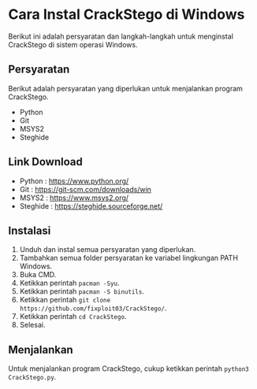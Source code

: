 # Cara Instal CrackStego di Windows 

Berikut ini adalah persyaratan dan langkah-langkah untuk menginstal CrackStego di sistem operasi Windows.

## Persyaratan 

Berikut adalah persyaratan yang diperlukan untuk menjalankan program CrackStego.

- Python
- Git
- MSYS2
- Steghide

## Link Download

- Python : https://www.python.org/
- Git : https://git-scm.com/downloads/win
- MSYS2 : https://www.msys2.org/
- Steghide : https://steghide.sourceforge.net/

## Instalasi  

1. Unduh dan instal semua persyaratan yang diperlukan.
2. Tambahkan semua folder persyaratan ke variabel lingkungan PATH Windows.
3. Buka CMD.
4. Ketikkan perintah `pacman -Syu`.
5. Ketikkan perintah `pacman -S binutils`.
6. Ketikkan perintah `git clone https://github.com/fixploit03/CrackStego/`.
7. Ketikkan perintah `cd CrackStego`.
8. Selesai.

## Menjalankan

Untuk menjalankan program CrackStego, cukup ketikkan perintah `python3 CrackStego.py`.
